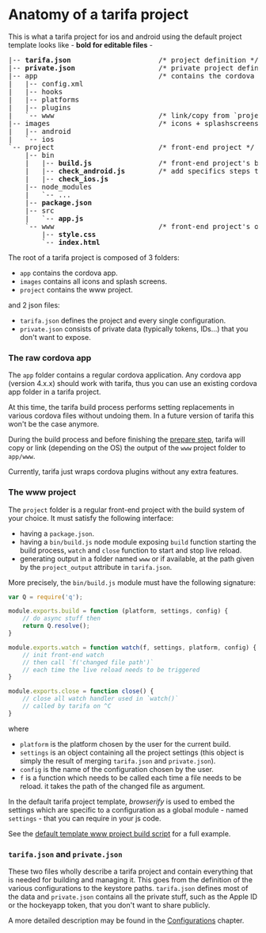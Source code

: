 # Anatomy of a tarifa project

This is what a tarifa project for ios and android using the default project template looks like - **bold for editable files** -

<pre>
|-- <b>tarifa.json</b>                     /* project definition */
|-- <b>private.json</b>                    /* private project definition */
|-- app                             /* contains the cordova app */
|   |-- config.xml
|   |-- hooks
|   |-- platforms
|   |-- plugins
|   `-- www                         /* link/copy from `project/www` */
|-- images                          /* icons + splashscreens */
|   |-- android
|   `-- ios
`-- project                         /* front-end project */
    |-- bin
    |   |-- <b>build.js</b>                /* front-end project's build interface to tarifa */
    |   |-- <b>check_android.js</b>        /* add specifics steps to `tarifa check` */
    |   |-- <b>check_ios.js</b>
    |-- node_modules
    |   `-- ...
    |-- <b>package.json</b>
    |-- src
    |   `-- <b>app.js</b>
    `-- www                         /* front-end project's output linked/copied to cordova's www */
        |-- <b>style.css</b>
        `-- <b>index.html</b>
</pre>

The root of a tarifa project is composed of 3 folders:

* `app` contains the cordova app.
* `images` contains all icons and splash screens.
* `project` contains the www project.

and 2 json files:

* `tarifa.json` defines the project and every single configuration.
* `private.json` consists of private data (typically tokens, IDs...) that you
don't want to expose.

### The raw cordova app

The `app` folder contains a regular cordova application. Any cordova app (version 4.x.x)
should work with tarifa, thus you can use an existing cordova app folder in a
tarifa project.

At this time, the tarifa build process performs setting replacements in various
cordova files without undoing them. In a future version of tarifa this won't be
the case anymore.

During the build process and before finishing the [prepare step](../usage/prepare.md), tarifa will copy or link (depending on the OS) the output of the `www` project folder to `app/www`.

Currently, tarifa just wraps cordova plugins without any extra features.

### The www project

The `project` folder is a regular front-end project with the build system of your choice. It must
satisfy the following interface:

* having a `package.json`.
* having a `bin/build.js` node module exposing `build` function starting the build process, `watch` and `close` function to start and stop live reload.
* generating output in a folder named `www` or if available, at the path given by the `project_output` attribute in `tarifa.json`.

More precisely, the `bin/build.js` module must have the following signature:

``` javascript
var Q = require('q');

module.exports.build = function (platform, settings, config) {
    // do async stuff then
    return Q.resolve();
}

module.exports.watch = function watch(f, settings, platform, config) {
    // init front-end watch
    // then call `f('changed file path')`
    // each time the live reload needs to be triggered
}

module.exports.close = function close() {
    // close all watch handler used in `watch()`
    // called by tarifa on ^C
}

```

where

* `platform` is the platform chosen by the user for the current build.
* `settings` is an object containing all the project settings (this object is
  simply the result of merging `tarifa.json` and `private.json`).
* `config` is the name of the configuration chosen by the user.
* `f` is a function which needs to be called each time a file needs to be reload. it takes the path of the changed file as argument.

In the default tarifa project template, *browserify* is used to embed the settings
which are specific to a configuration as a global module - named `settings` - that
you can require in your js code.

See the [default template www project build script](https://github.com/TarifaTools/tarifa/blob/master/template/project/bin/build.js) for a full example.

### `tarifa.json` and `private.json`

These two files wholly describe a tarifa project and contain everything that is
needed for building and managing it. This goes from the definition of the various
configurations to the keystore paths. `tarifa.json` defines most of the data and
`private.json` contains all the private stuff, such as the Apple ID or the hockeyapp
token, that you don't want to share publicly.

A more detailed description may be found in the [Configurations](../configurations/index.md)
chapter.
